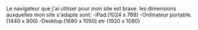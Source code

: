 Le navigateur que j'ai utiliser pour mon site est brave.
les dimensions auxquelles mon site s'adapte sont:
    -iPad.(1024 x 768)
    -Ordinateur portable.(1440 x 900)
    -Desktop.(1680 x 1050) etr (1920 x 1080)
